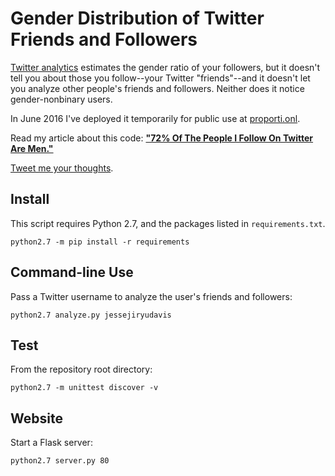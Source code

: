 Gender Distribution of Twitter Friends and Followers
====================================================

[Twitter analytics](https://analytics.twitter.com) estimates the gender ratio of
your followers, but it doesn't tell you about those you follow--your
Twitter "friends"--and it doesn't let you analyze other people's friends and
followers. Neither does it notice gender-nonbinary users.

In June 2016 I've deployed it temporarily for public use at
[proporti.onl](https://www.proporti.onl).

Read my article about this code: **["72% Of The People I Follow On Twitter Are
Men."](https://emptysqua.re/blog/gender-of-twitter-users-i-follow/)**

[Tweet me your thoughts](https://twitter.com/jessejiryudavis).

Install
-------

This script requires Python 2.7, and the packages listed in `requirements.txt`.

```
python2.7 -m pip install -r requirements
```

Command-line Use
----------------

Pass a Twitter username to analyze the user's friends and followers:

```
python2.7 analyze.py jessejiryudavis
```

Test
----

From the repository root directory:

```
python2.7 -m unittest discover -v
```

Website
-------

Start a Flask server:

```
python2.7 server.py 80
```
